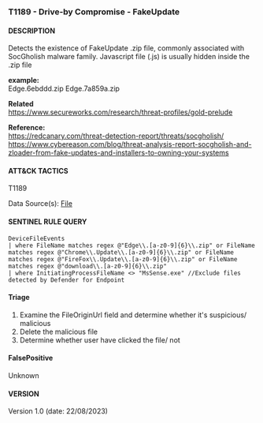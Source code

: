 ### T1189 - Drive-by Compromise - FakeUpdate  

#### DESCRIPTION  

Detects the existence of FakeUpdate .zip file, commonly associated with SocGholish malware family. Javascript file (.js) is usually hidden inside the .zip file  

**example:**  
Edge.6ebddd.zip
Edge.7a859a.zip

**Related**  
https://www.secureworks.com/research/threat-profiles/gold-prelude   



**Reference:**  
https://redcanary.com/threat-detection-report/threats/socgholish/ 
https://www.cybereason.com/blog/threat-analysis-report-socgholish-and-zloader-from-fake-updates-and-installers-to-owning-your-systems 

#### ATT&CK TACTICS  

T1189   

Data Source(s): [File](https://attack.mitre.org/datasources/DS0022/)  

#### SENTINEL RULE QUERY  

~~~
DeviceFileEvents
| where FileName matches regex @"Edge\\.[a-z0-9]{6}\\.zip" or FileName matches regex @"Chrome\\.Update\\.[a-z0-9]{6}\\.zip" or FileName matches regex @"FireFox\\.Update\\.[a-z0-9]{6}\\.zip" or FileName matches regex @"download\\.[a-z0-9]{6}\\.zip"
| where InitiatingProcessFileName <> "MsSense.exe" //Exclude files detected by Defender for Endpoint
~~~

#### Triage  

1. Examine the FileOriginUrl field and determine whether it's suspicious/ malicious
2. Delete the malicious file
3. Determine whether user have clicked the file/ not

#### FalsePositive  

Unknown

#### VERSION  

Version 1.0 (date: 22/08/2023)  